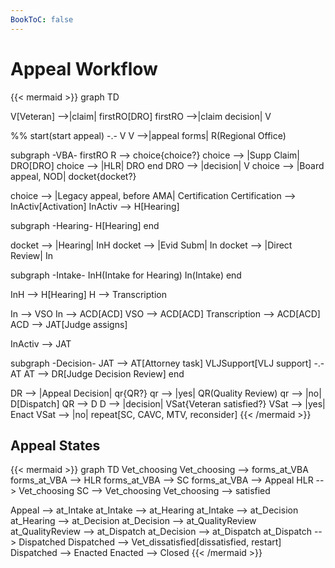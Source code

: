 ```yaml
---
BookToC: false
---
```

# Appeal Workflow

{{< mermaid >}}
graph TD

V[Veteran] -->|claim| firstRO[DRO]
firstRO -->|claim decision| V

%% start(start appeal) -.- V
V -->|appeal forms| R(Regional Office)

subgraph -VBA-
    firstRO
    R --> choice{choice?}
    choice --> |Supp Claim| DRO[DRO]
    choice --> |HLR| DRO
end
DRO --> |decision| V
choice --> |Board appeal, NOD| docket{docket?}

choice --> |Legacy appeal, before AMA| Certification
Certification --> InActiv[Activation]
InActiv --> H[Hearing]

subgraph -Hearing-
    H[Hearing]
end

docket --> |Hearing| InH
docket --> |Evid Subm| In
docket --> |Direct Review| In

subgraph -Intake-
    InH(Intake for Hearing)
    In(Intake)
end

InH --> H[Hearing]
H --> Transcription

In --> VSO
In --> ACD[ACD]
VSO --> ACD[ACD]
Transcription --> ACD[ACD]
ACD --> JAT[Judge assigns]

InActiv --> JAT

subgraph -Decision-
    JAT --> AT[Attorney task]
    VLJSupport[VLJ support] -.- AT
    AT --> DR[Judge Decision Review]
end

DR --> |Appeal Decision| qr{QR?}
qr --> |yes| QR(Quality Review)
qr --> |no| D[Dispatch]
QR --> D
D --> |decision| VSat{Veteran satisfied?}
VSat --> |yes| Enact
VSat --> |no| repeat[SC, CAVC, MTV, reconsider]
{{< /mermaid >}}

## Appeal States

{{< mermaid >}}
graph TD
Vet_choosing
Vet_choosing --> forms_at_VBA
forms_at_VBA --> HLR
forms_at_VBA --> SC
forms_at_VBA --> Appeal
HLR --> Vet_choosing
SC --> Vet_choosing
Vet_choosing --> satisfied

Appeal --> at_Intake
at_Intake --> at_Hearing
at_Intake --> at_Decision
at_Hearing --> at_Decision
at_Decision --> at_QualityReview
at_QualityReview --> at_Dispatch
at_Decision --> at_Dispatch
at_Dispatch --> Dispatched
Dispatched --> Vet_dissatisfied[dissatisfied, restart]
Dispatched --> Enacted
Enacted --> Closed
{{< /mermaid >}}